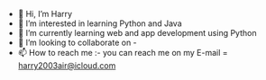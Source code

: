 - 👋 Hi, I’m Harry
- 👀 I’m interested in learning Python and Java
- 🌱 I’m currently learning web and app development using Python
- 💞️ I’m looking to collaborate on -
- 📫 How to reach me :- you can reach me on my E-mail = harry2003air@icloud.com

<!---
harry142003/harry142003 is a ✨ special ✨ repository because its `README.md` (this file) appears on your GitHub profile.
You can click the Preview link to take a look at your changes.
--->

